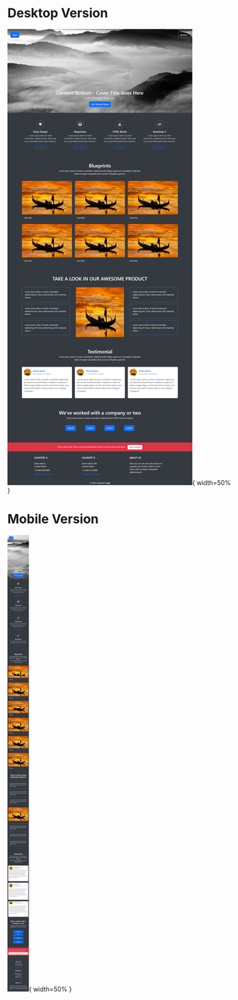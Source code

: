 # Desktop Version

![drawing](./Desktop.png){ width=50% }

# Mobile Version


![drawing](./Mobile.png){ width=50% }
